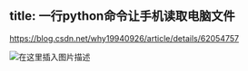 title: 一行python命令让手机读取电脑文件
---
https://blog.csdn.net/why19940926/article/details/62054757

![在这里插入图片描述](https://img-blog.csdnimg.cn/20190102191216717.png?x-oss-process=image/watermark,type_ZmFuZ3poZW5naGVpdGk,shadow_10,text_aHR0cHM6Ly9ibG9nLmNzZG4ubmV0L3N1cGVyX2NoZW5seQ==,size_16,color_FFFFFF,t_70)
